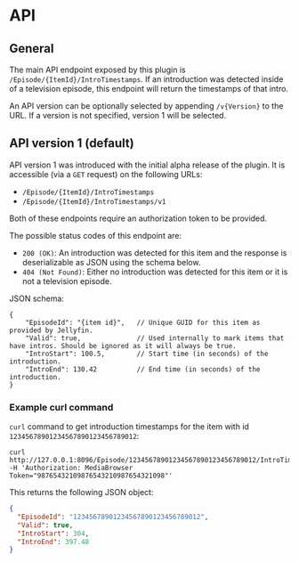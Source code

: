# API

## General

The main API endpoint exposed by this plugin is `/Episode/{ItemId}/IntroTimestamps`. If an introduction was detected inside of a television episode, this endpoint will return the timestamps of that intro.

An API version can be optionally selected by appending `/v{Version}` to the URL. If a version is not specified, version 1 will be selected.

## API version 1 (default)

API version 1 was introduced with the initial alpha release of the plugin. It is accessible (via a `GET` request) on the following URLs:
* `/Episode/{ItemId}/IntroTimestamps`
* `/Episode/{ItemId}/IntroTimestamps/v1`

Both of these endpoints require an authorization token to be provided.

The possible status codes of this endpoint are:
* `200 (OK)`: An introduction was detected for this item and the response is deserializable as JSON using the schema below.
* `404 (Not Found)`: Either no introduction was detected for this item or it is not a television episode.

JSON schema:

```jsonc
{
    "EpisodeId": "{item id}",   // Unique GUID for this item as provided by Jellyfin.
    "Valid": true,              // Used internally to mark items that have intros. Should be ignored as it will always be true.
    "IntroStart": 100.5,        // Start time (in seconds) of the introduction.
    "IntroEnd": 130.42          // End time (in seconds) of the introduction.
}
```

### Example curl command

`curl` command to get introduction timestamps for the item with id `12345678901234567890123456789012`:

```shell
curl http://127.0.0.1:8096/Episode/12345678901234567890123456789012/IntroTimestamps/v1 -H 'Authorization: MediaBrowser Token="98765432109876543210987654321098"'
```

This returns the following JSON object:
```json
{
  "EpisodeId": "12345678901234567890123456789012",
  "Valid": true,
  "IntroStart": 304,
  "IntroEnd": 397.48
}
```
